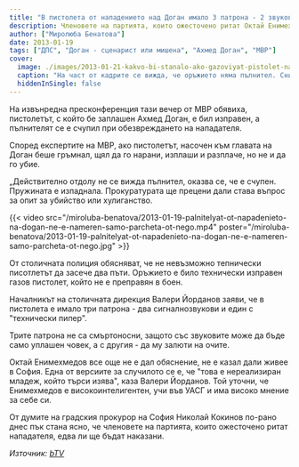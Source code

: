 ```yaml
---
title: "В пистолета от нападението над Доган имало 3 патрона - 2 звукови и 1 с пипер"
description: Членовете на партията, които ожесточено ритат Октай Енимехмедов, едва ли ще бъдат наказани
author: ["Миролюба Бенатова"]
date: 2013-01-19
tags: ["ДПС", "Доган - сценарист или мишена", "Ахмед Доган", "МВР"]
cover:
  image: ./images/2013-01-21-kakvo-bi-stanalo-ako-gazoviyat-pistolet-na-oktai-enimehmedov-beshe-garmnal/cover.webp
  caption: "На част от кадрите се вижда, че оръжието няма пълнител. Снимка: БГНЕС"
  hiddenInSingle: false
---
```


На извънредна пресконференция тази вечер от МВР обявиха, пистолетът, с който бе заплашен Ахмед Доган, е бил изправен, а пълнителят се е счупил при обезвреждането на нападателя.

Според експертите на МВР, ако пистолетът, насочен към главата на Доган беше гръмнал, щял да го нарани, изплаши и разплаче, но не и да го убие.

„Действително отдолу не се вижда пълнител, оказва се, че е счупен. Пружината е изпаднала. Прокуратурата ще прецени дали става въпрос за опит за убийство или хулиганство.

{{< video src="/miroluba-benatova/2013-01-19-palnitelyat-ot-napadenieto-na-dogan-ne-e-nameren-samo-parcheta-ot-nego.mp4" poster="/miroluba-benatova/2013-01-19-palnitelyat-ot-napadenieto-na-dogan-ne-e-nameren-samo-parcheta-ot-nego.jpg" >}}

От столичната полиция обясняват, че не невъзможно тепнически писотлетът да засече два пъти. Оръжието е било технически изправен газов пистолет, който не е преправян в боен.

Началникът на столичната дирекция Валери Йорданов заяви, че в пистолета е имало три патрона - два сигналнозвукови и един с "технически пипер".

Трите патрона не са смъртоносни, защото със звуковите може да бъде само уплашен човек, а с другия - да му залюти на очите.

Октай Енимехмедов все още не е дал обяснение, не е казал дали живее в София. Една от версиите за случилото се е, че "това е нереализиран младеж, който търси изява", каза Валери Йорданов. Той уточни, че Енимехмедов е високоинтелигентен, учи във УАСГ и има високо мнение за себе си.

От думите на градския прокурор на София Николай Кокинов по-рано днес пък стана ясно, че членовете на партията, които ожесточено ритат нападателя, едва ли ще бъдат наказани.

*Източник: [bTV](https://btvnovinite.bg/bulgaria/palnitelyat-ot-napadenieto-na-dogan-ne-e-nameren-samo-parcheta-ot-nego.html)*
